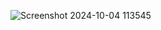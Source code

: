 ![Screenshot 2024-10-04 113545](https://github.com/user-attachments/assets/72695358-b4f0-486d-bb1b-1e145993c34a)

